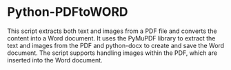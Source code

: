 # Python-PDFtoWORD
This script extracts both text and images from a PDF file and converts the content into a Word document. It uses the PyMuPDF library to extract the text and images from the PDF and python-docx to create and save the Word document. The script supports handling images within the PDF, which are inserted into the Word document.
